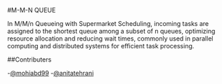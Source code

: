 #M-M-N QUEUE

In M/M/n Queueing with Supermarket Scheduling, incoming tasks are assigned to the shortest queue among a subset of n queues, optimizing resource allocation and reducing wait times, commonly used in parallel computing and distributed systems for efficient task processing.

##Contributers

-[@mohiabd99](https://github.com/Mohiabd99)
-[@anitatehrani](https://github.com/anitatehrani)
